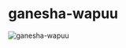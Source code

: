 # ganesha-wapuu

![ganesha-wapuu](https://user-images.githubusercontent.com/5525368/193063827-3b4530e2-dcb0-4aca-b693-d2ce77d546f6.png)
